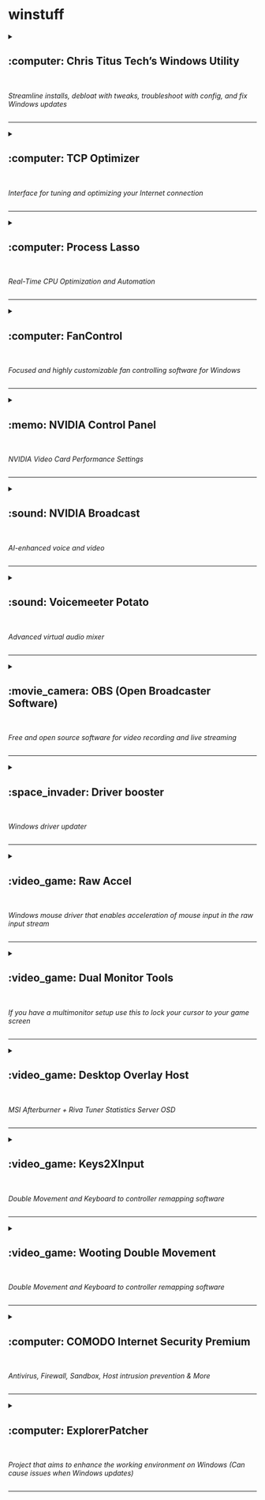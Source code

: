 # winstuff

<details><summary><h2>:computer: Chris Titus Tech’s Windows Utility</h2><br/>
  
*Streamline installs, debloat with tweaks, troubleshoot with config, and fix Windows updates*</summary>

<p>
https://github.com/ChrisTitusTech/winutil

Run one of these:
  
```powershell
irm christitus.com/win | iex
```

```powershell
iwr -useb https://christitus.com/win | iex
```

```powershell
[Net.ServicePointManager]::SecurityProtocol=[Net.SecurityProtocolType]::Tls12;iex(New-Object Net.WebClient).DownloadString('https://raw.githubusercontent.com/ChrisTitusTech/winutil/main/winutil.ps1')
```

---or---

Make a .bat file (Chris Titus Tech's Windows Utility.bat):
  
```powershell
Powershell.exe [Net.ServicePointManager]::SecurityProtocol=[Net.SecurityProtocolType]::Tls12;iex(New-Object Net.WebClient).DownloadString('https://raw.githubusercontent.com/ChrisTitusTech/winutil/main/winutil.ps1')
```

Run as Admin

Select Tweaks → Desktop → Run Tweaks

</p>
</details><hr/>

<details><summary><h2>:computer: TCP Optimizer</h2><br/>

*Interface for tuning and optimizing your Internet connection*</summary>

<p>
https://www.speedguide.net/files/TCPOptimizer.exe

1. Download & install<br/>
2. www.speedtest.net → go<br/>
3. Run as admin<br/>
4. File → Backup current settings → Save<br/>
5. Drag your connection speed to 100+ Mbps (Or your Max ISP download speed)<br/>
6. Make sure your correct NIC is selected<br/>
7. Advanced Settings tab → Optimal → Apply changes → Ok → No<br/>
8. After you apply changes, select Custom & set:<br/>
  a. SystemResponsiveness 0<br/>
  b. TcpAckFrequency 1<br/>
  c. TCPNoDelay 1<br/>
  d. TcpDelAckTicks 0<br/>
9. Apply changes → Ok → Yes<br/>
10. Reboot<br/>
11. Give it a few to let windows load all the background stuff<br/>
12. www.speedtest.net → go

</p>
</details><hr/>

<details><summary><h2>:computer: Process Lasso</h2><br/>
  
*Real-Time CPU Optimization and Automation*</summary>

<p>
https://dl.bitsum.com/files/processlassosetup64.exe

Download & install
1. Main → Enable ProBalance, IdleSaver, & Performance<br/>
2. Options → CPU → ProBalance<br/>
3. Options → Power → Performance Mode → Change Power Profile when Engaged<br/>
4. Options → Power → Performance Mode → Select power profile → Bitsum Highest Performance<br/>
5. Options → Power → Performance Mode → Enable Automatic Detection (e.g. Steam)<br/>
6. Options → Power → Performance Mode → Disable IdleSaver whille Performance Mode Engaged<br/>
7. Options → Power → Performance Mode → Start Process Lasso with Power Profile → Bitsum Highest Performance<br/>
8. Options → Power → Performance Mode → IdleSaver → Switch to this power profile: → AMD Ryzen™ Balanced [-OR-] Balanced<br/>

</p>
</details><hr/>

<details><summary><h2>:computer: FanControl</h2><br/>

*Focused and highly customizable fan controlling software for Windows*</summary>

<p>
https://github.com/Rem0o/FanControl.Releases

#### Plugins

Support for HWInfo sensors using the "Reporting to Gadget" feature

https://github.com/Rem0o/FanControl.HWInfo

Support for GPU-Z sensors using its shared memory feature

https://github.com/vision57/FanControl.GPU-Z


</p>
</details><hr/>

<details><summary><h2>:memo: NVIDIA Control Panel</h2><br/>

*NVIDIA Video Card Performance Settings*</summary>

#### NVIDIA CONTROL PANEL<br/>
#### MANAGE 3D SETTINGS<br/>
Image Scaling: ..........................................................Off<br/>
Ambient Occlusion: ....................................................Off<br/>
Anisotropic filtering: ...................................................Off<br/>
Antialiasing – FXAA: ...................................................Off<br/>
Antialiasing – Gamma correction: .................................Off<br/>
Antialiasing – Mode: ...................................................Off<br/>
Antialiasing – Setting: ................................................None<br/>
Antialiasing – Transparency: ........................................Off<br/>
Background Application Max Frame Rate: ......................Off<br/>
CUDA – GPUs: ...........................................................All<br/>
DSR – Factors: ..........................................................2.00x (native resolution)<br/>
DSR – Smoothness: ...................................................33%<br/>
Low Latency Mode: .....................................................Off<br/>
Max Frame Rate: .......................................................Off<br/>
Multi-Frame Sampled AA (MFAA) ..................................Off<br/>
OpenGL rendering GPU: ..............................................NVIDIA GeForce RTX ... (Pick your card)<br/>
Power management mode: ..........................................Prefer Maximum Performance<br/>
Preferred refresh rate (Your monitor): ..........................Highest available<br/>
Shader Cache Size: ....................................................5 GB<br/>
Texture filtering – Anisotropic sample option: ................On<br/>
Texture filtering – Negative LOD bias: ..........................Allow<br/>
Texture filtering – Quality: ..........................................High Performance<br/>
Texture filtering – Trilinear optimization: .......................On<br/>
Threaded optimization: ...............................................On<br/>
Triple buffering: .........................................................Off<br/>
Vertical sync:.............................................................Off<br/>
Virtual Reality pre-rendered frames: .............................1<br/>
Virtual Reality – Variable Rate Super Sampling: .............Off<br/>

#### CHANGE RESOLUTION<br/>
Refresh rate: .............................................................(Your monitor's max)<br/>
Use NVIDIA color settings:<br/>
Highest 32<br/>
YcbCr422<br/>
10 bpc ......................................................................(Based on monitor max res)<br/>
Limited<br/>

#### ADJUST DESKTOP SIZE AND POSITION<br/>
Aspect ratio<br/>
Perform scaling on: ....................................................Display<br/>

</p>
</details><hr/>

<details><summary><h2>:sound: NVIDIA Broadcast</h2><br/>

*AI-enhanced voice and video*</summary>

<p>

https://www.nvidia.com/en-us/geforce/broadcasting/broadcast-app/

</p>
</details><hr/>

<details><summary><h2>:sound: Voicemeeter Potato</h2><br/>

*Advanced virtual audio mixer*</summary>

<p>
https://vb-audio.com/Voicemeeter/potato.htm

#### Virtual Audio Cables

https://vb-audio.com/Cable/index.htm

#### TROUBLESHOOTING
==============
  
Bad icon or bad pin name are collateral effects of a bad installation or a previous bad de-installation process. To solve this problem:

1. Uninstall Voicemeeter + REBOOT

2. Check there are no remaining devices in Windows Device Manager , if present, uninstall manually as explained in this topic: https://forum.vb-audio.com/viewtopic.php?f=7&t=688

3. Uninstall Voicemeeter + REBOOT

</p>
</details><hr/>

<details><summary><h2>:movie_camera: OBS (Open Broadcaster Software)</h2><br/>

*Free and open source software for video recording and live streaming*</summary>

<p>

https://obsproject.com

#### Plugins

OBS: https://obsproject.com/forum/resources/categories/obs-studio-plugins.6/

StreamElements OBSLive (SE.Live): https://streamelements.com/obslive

StreamFX: https://obsproject.com/forum/resources/streamfx-for-obs%C2%AE-studio.578/

RTMP-Services: https://obsproject.com/forum/resources/multiple-rtmp-outputs-plugin.964/

</p>
</details><hr/>


<details><summary><h2>:space_invader: Driver booster</h2><br/>

*Windows driver updater*</summary>

<p>

https://www.iobit.com/en/driver-booster.php

Get Giveaway License Key from YouTube<br/>
Block: C:\Program Files (x86)\IObit\Driver Booster\xx.x.x\Pub\*.exe

</p>
</details><hr/>

<details><summary><h2>:video_game: Raw Accel</h2><br/>

*Windows mouse driver that enables acceleration of mouse input in the raw input stream*</summary>

<p>
https://github.com/a1xd/rawaccel

1. Install Raw Accel:
Place the folder in C:\Program Files<br/>
Run installer.exe<br/>
Reboot<br/>

2. Make a .bat file (RawAccel.bat):

```
@echo off
echo Starting up the Raw Accel . . .
start "" "C:\Program Files\RawAccel\writer.exe" "C:\Program Files\RawAccel\settings.json"
```

3. Press WIN+R<br/>
Type:
  
```
shell:startup
```

Put RawAccel.bat in the Startup folder<br/>

(Run as Admin)<br/>
• **Sens Multiplier** – controls the DPI to achieve better sensor tracking accuracy (set it high on the mouse, low in the game)<br/>
Mouse DPI * Sens Multiplier = Desired DPI<br/>
Set DPI to 1600 and set Sens Multiplier to 0.5 gives you 800 DPI with higher reporting rate of 1600<br/>
• **Y/X Ratio** – splits your vertical and horizontal values by a multiple of the Y value<br/>
• **Rotation** – controls the rotation of the mouse based on your specific holding style<br/>
To configure, open Paint and draw a straight horizontal line, adjust rotation positive or negative until you achieve perfect horizontal lines while moving your mouse side-to-side as you would normally<br/>
• **Gain** – makes the accel transition smooth rather than abrupt<br/>
• **Acceleration** – amount of acceleration; start around .05 (try .02-.05)<br/>
• **Cap Type** – Output<br/>
• **Cap: Output** – after a certain Sens Multiplier stop accelerating (try 2 if Sens @.5)<br/>
• **Input Offset** – offsets your input to the right, stay at a given accel rate until you flick your mouse<br/>

</p>
</details><hr/>

<details><summary><h2>:video_game: Dual Monitor Tools</h2><br/>

*If you have a multimonitor setup use this to lock your cursor to your game screen*</summary>

<p>

https://dualmonitortool.sourceforge.net/download.html

Run this to launch per program/game:

```
"C:\Program Files (x86)\Dual Monitor Tools\DMT.exe" DMT:Cursor:LockCursor
```

Setup a Hotkey to toggle the lock on and off:<br/>
Sticky → “Lock cursor onto screen” → Change…

</p>
</details><hr/>

<details><summary><h2>:video_game: Desktop Overlay Host</h2><br/>

*MSI Afterburner + Riva Tuner Statistics Server OSD*</summary>

<p>

https://www.msi.com/Landing/afterburner/graphics-cards

Create a shortcut:<br/>
Target:

```
"C:\Program Files (x86)\RivaTuner Statistics Server\SDK\Tools\DesktopOverlayHost\Release\DesktopOverlayHost.exe"

```
Start in:

```
"C:\Program Files (x86)\RivaTuner Statistics Server\SDK\Tools\DesktopOverlayHost\Release"
```

Open RivaTuner Statistics Server
1. Select → Setup → Plugins → OverlayEditor.dll → Setup
2. “Data sources” → Edit → Add → MSI Afterburner → Edit → Add → MSI Afterburner → Check all you wish to add
3. Select → Layouts → Edit → Ping address: qosping-aws-us-east-1.ol.epicgames.com

</p>
</details><hr/>

<details><summary><h2>:video_game: Keys2XInput</h2><br/>

*Double Movement and Keyboard to controller remapping software*</summary>

<p>

https://www.embenco.nl/keys2xinput/

</p>
</details><hr/>

<details><summary><h2>:video_game: Wooting Double Movement</h2><br/>

*Double Movement and Keyboard to controller remapping software*</summary>

<p>

https://wooting.io/double-movement

</p>
</details><hr/>

<details><summary><h2>:computer: COMODO Internet Security Premium</h2><br/>

*Antivirus, Firewall, Sandbox, Host intrusion prevention & More*</summary>

<p>

https://antivirus.comodo.com/

Click: "ACTIVE NOW"<br/>
cispro_installer.exe<br/>
https://antivirus.comodo.com/download/thank-you.php?prod=cloud-antivirus&from=cav_installer&track=16905&af=16905

</p>
</details><hr/>

<details><summary><h2>:computer: ExplorerPatcher</h2><br/>

*Project that aims to enhance the working environment on Windows (Can cause issues when Windows updates)*</summary>

<p>

https://github.com/valinet/ExplorerPatcher/releases/

</p>
</details><hr/>
